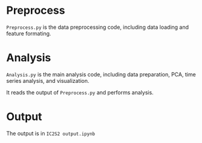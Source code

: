 # Preprocess

`Preprocess.py` is the data preprocessing code, including data loading and feature formating.

# Analysis

`Analysis.py` is the main analysis code, including data preparation, PCA, time series analysis, and visualization.

It reads the output of `Preprocess.py` and performs analysis.


# Output

The output is in `IC2S2 output.ipynb`